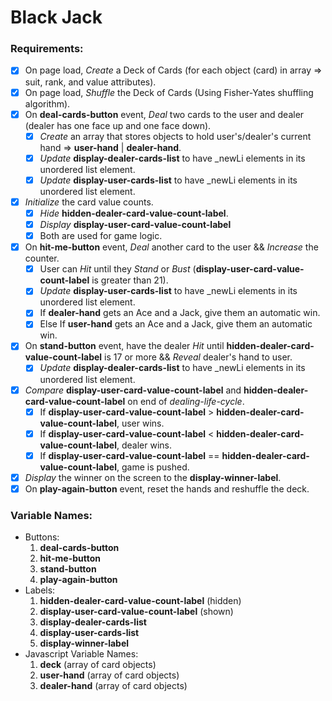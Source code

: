# Black Jack

### Requirements: 

- [x] On page load, *Create* a Deck of Cards (for each object (card) in array => suit, rank, and value attributes).
- [x] On page load, *Shuffle* the Deck of Cards (Using Fisher-Yates shuffling algorithm).
- [x] On **deal-cards-button** event, *Deal* two cards to the user and dealer (dealer has one face up and one face down). 
    - [x] *Create* an array that stores objects to hold user's/dealer's current hand => **user-hand** | **dealer-hand**.
    - [x] *Update* **display-dealer-cards-list** to have _newLi elements in its unordered list element.
    - [x] *Update* **display-user-cards-list** to have _newLi elements in its unordered list element. 
- [x] *Initialize* the card value counts.
    - [x] *Hide* **hidden-dealer-card-value-count-label**.
    - [x] *Display* **display-user-card-value-count-label**
    - [x] Both are used for game logic.
- [x] On **hit-me-button** event, *Deal* another card to the user && *Increase* the counter.
    - [x] User can *Hit* until they *Stand* or *Bust* (**display-user-card-value-count-label** is greater than 21).
    - [x] *Update* **display-user-cards-list** to have _newLi elements in its unordered list element. 
    - [x] If **dealer-hand** gets an Ace and a Jack, give them an automatic win.
    - [x] Else If **user-hand** gets an Ace and a Jack, give them an automatic win.
- [x] On **stand-button** event, have the dealer *Hit* until **hidden-dealer-card-value-count-label** is 17 or more && *Reveal* dealer's hand to user.
    - [x] *Update* **display-dealer-cards-list** to have _newLi elements in its unordered list element. 
- [x] *Compare* **display-user-card-value-count-label** and **hidden-dealer-card-value-count-label** on end of _dealing-life-cycle_.
    - [x] If **display-user-card-value-count-label** > **hidden-dealer-card-value-count-label**, user wins.
    - [x] If **display-user-card-value-count-label** < **hidden-dealer-card-value-count-label**, dealer wins.
    - [x] If **display-user-card-value-count-label** == **hidden-dealer-card-value-count-label**, game is pushed.
- [x] *Display* the winner on the screen to the **display-winner-label**.
- [x] On **play-again-button** event, reset the hands and reshuffle the deck. 

### Variable Names:

* Buttons:
    1. **deal-cards-button**
    2. **hit-me-button**
    3. **stand-button**
    4. **play-again-button**
* Labels:
    1. **hidden-dealer-card-value-count-label** (hidden)
    2. **display-user-card-value-count-label** (shown)
    3. **display-dealer-cards-list**
    4. **display-user-cards-list**
    5. **display-winner-label**
* Javascript Variable Names:
    1. **deck** (array of card objects)
    2. **user-hand** (array of card objects)
    3. **dealer-hand** (array of card objects)






